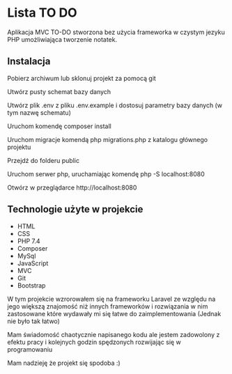 # Lista TO DO 

Aplikacja MVC TO-DO stworzona bez użycia frameworka w czystym jezyku PHP umożliwiająca tworzenie notatek.


## Instalacja


<p>Pobierz archiwum lub sklonuj projekt za pomocą git</p>
<p>Utwórz pusty schemat bazy danych</p>
<p>Utwórz plik .env z pliku .env.example i dostosuj parametry bazy danych (w tym nazwę schematu)</p>
<p>Uruchom komendę composer install</p>
<p>Uruchom migracje komendą php migrations.php z katalogu głównego projektu</p>
<p>Przejdź do folderu public</p>
<p>Uruchom serwer php, uruchamiając komendę php -S localhost:8080</p>
<p>Otwórz w przeglądarce http://localhost:8080</p>
    
## Technologie użyte w projekcie

- HTML
- CSS
- PHP 7.4
- Composer
- MySql
- JavaScript
- MVC
- Git
- Bootstrap

<p>W tym projekcie wzrorowałem się na frameworku Laravel ze względu na jego większą znajomość niż innych frameworków i rozwiązania w nim zastosowane które wydawały mi się łatwe do zaimplementowania (Jednak nie było tak łatwo)</p>
<p>Mam świadomość chaotycznie napisanego kodu ale jestem zadowolony z efektu pracy i kolejnych godzin spędzonych rozwijając się w programowaniu </p>
<p>Mam nadzieję że projekt się spodoba :) </p>
